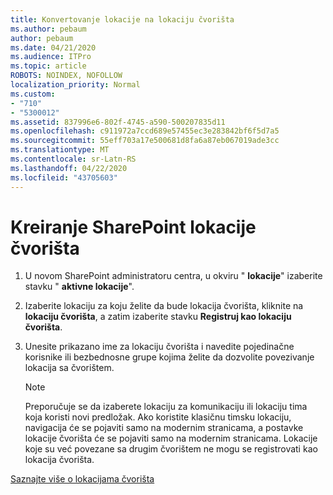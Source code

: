 ```yaml
---
title: Konvertovanje lokacije na lokaciju čvorišta
ms.author: pebaum
author: pebaum
ms.date: 04/21/2020
ms.audience: ITPro
ms.topic: article
ROBOTS: NOINDEX, NOFOLLOW
localization_priority: Normal
ms.custom:
- "710"
- "5300012"
ms.assetid: 837996e6-802f-4745-a590-500207835d11
ms.openlocfilehash: c911972a7ccd689e57455ec3e283842bf6f5d7a5
ms.sourcegitcommit: 55eff703a17e500681d8fa6a87eb067019ade3cc
ms.translationtype: MT
ms.contentlocale: sr-Latn-RS
ms.lasthandoff: 04/22/2020
ms.locfileid: "43705603"
---
```

# <a name="create-a-sharepoint-hub-site"></a>Kreiranje SharePoint lokacije čvorišta

1. U novom SharePoint administratoru centra, u okviru " **lokacije**" izaberite stavku " **aktivne lokacije**".

2. Izaberite lokaciju za koju želite da bude lokacija čvorišta, kliknite na **lokaciju čvorišta**, a zatim izaberite stavku **Registruj kao lokaciju čvorišta**.

3. Unesite prikazano ime za lokaciju čvorišta i navedite pojedinačne korisnike ili bezbednosne grupe kojima želite da dozvolite povezivanje lokacija sa čvorištem.

    > [!NOTE]
    >  Preporučuje se da izaberete lokaciju za komunikaciju ili lokaciju tima koja koristi novi predložak. Ako koristite klasičnu timsku lokaciju, navigacija će se pojaviti samo na modernim stranicama, a postavke lokacije čvorišta će se pojaviti samo na modernim stranicama. Lokacije koje su već povezane sa drugim čvorištem ne mogu se registrovati kao lokacija čvorišta.
  
[Saznajte više o lokacijama čvorišta](https://go.microsoft.com/fwlink/?linkid=869149)
  